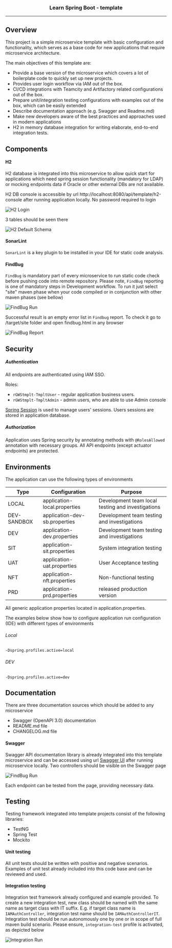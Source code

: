<div align="center">
    <h3 align="center">Learn Spring Boot - template</h3>
</div>

<hr />

## Overview

This project is a simple microservice template with basic configuration and functionality, which serves as a base code
for new applications that require microservice architecture.

The main objectives of this template are:

* Provide a base version of the microservice which covers a lot of boilerplate code to quickly set up new projects.
* Provides user login workflow via IAM out of the box.
* CI/CD integrations with Teamcity and Artifactory related configurations out of the box.
* Prepare unit/integration testing configurations with examples out of the box, which can be easily extended
* Describe documentation approach (e.g. Swagger and Readme.md)
* Make new developers aware of the best practices and approaches used in modern applications
* H2 in memory database integration for writing elaborate, end-to-end integration tests.

## Components

#### H2

H2 database is integrated into this microservice to allow quick start for applications which need spring session
functionality (mandatory for LDAP) or mocking endpoints data
if Oracle or other external DBs are not available.

H2 DB console is accessible by url http://localhost:8080/api/template/h2-console after running application locally. No
password required to login

![H2 Login](images/h2-login.PNG)

3 tables should be seen there

![H2 Default Schema](images/h2-default-schema.PNG)

#### SonarLint

`SonarLint` is a key plugin to be installed in your IDE for static code analysis.

#### FindBug

`FindBug` is mandatory part of every microservice to run static code check before pushing code into remote repository.
Please note, `FindBug` reporting is one of mandatory steps in Development workflow.
To run it just select "site" maven phase when your code compiled or in conjunction with other maven phases (see bellow)

![FindBug Run](images/findbug-run.PNG)

Successful result is an empty error list in `Findbug` report. To check it go to /target/site folder and open
findbug.html in any browser

![FindBug Report](images/findbug-report.PNG)

## Security

##### Authentication

All endpoints are authenticated using IAM SSO.

Roles:
* `rGWStmplt-TmpltUser` - regular application business users.
* `rGWStmplt-TmpltAdmin` - admin users, who are able to use Admin console

[Spring Session](https://spring.io/projects/spring-session) is used to manage users' sessions. Users sessions are stored
in application database.

##### Authorization

Application uses Spring security by annotating methods with `@RolesAllowed` annotation with necessary groups. All API endpoints
(except actuator endpoints) are protected.

## Environments

The application can use the following types of environments

| Type        | Configuration                 | Purpose                                           |
|-------------|-------------------------------|---------------------------------------------------|
| LOCAL       | application-local.properties  | Development team local testing and investigations |
| DEV-SANDBOX | application-dev-sb.properties | Development team testing and investigations       |
| DEV         | application-dev.properties    | Development team testing and investigations       |
| SIT         | application-sit.properties    | System integration testing                        |
| UAT         | application-uat.properties    | User Acceptance testing                           |
| NFT         | application-nft.properties    | Non-functional testing                            |
| PRD         | application-prd.properties    | released production version                       |

All generic application properties located in application.properties.

The examples below show how to configure application run configuration (IDE) with different types of environments

###### Local

```
-Dspring.profiles.active=local
```

###### DEV

```
-Dspring.profiles.active=dev
```

## Documentation

There are three documentation sources which should be added to any microservice

* Swagger (OpenAPI 3.0) documentation
* README.md file
* CHANGELOG.md file

#### Swagger

Swagger API documentation library is already integrated into this template microservice and can be accessed using
url [Swagger UI](http://localhost:8080/api/template/swagger-ui.html) after running
microservice locally. Two controllers should be visible on the Swagger page

![FindBug Run](images/swagger-ui.PNG)

Each endpoint can be tested from the page, providing necessary data.

## Testing

Testing framework integrated into template projects consist of the following libraries:

* TestNG
* Spring Test
* Mockito

#### Unit testing

All unit tests should be written with positive and negative scenarios. Examples of unit test already included into this
code base and can be reviewed and used.

#### Integration testing

Integration test framework already configured and example provided. To create a new integration test, new class should
be named with the same name as target class
with IT suffix. E.g. if target class name is `IAMAuthController`, integration test name should be `IAMAuthControllerIT`.
Integration test should be run autonomously one by one or in scope of full maven build scenario. Please
ensure, `integration-test` profile is activated, as depicted below

![Integration Run](images/integration-run.PNG)

